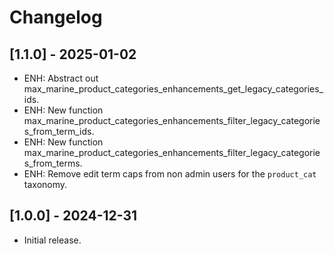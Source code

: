 # Changelog

## [1.1.0] - 2025-01-02
* ENH: Abstract out max_marine_product_categories_enhancements_get_legacy_categories_ids.
* ENH: New function max_marine_product_categories_enhancements_filter_legacy_categories_from_term_ids.
* ENH: New function max_marine_product_categories_enhancements_filter_legacy_categories_from_terms.
* ENH: Remove edit term caps from non admin users for the `product_cat` taxonomy.

## [1.0.0] - 2024-12-31
* Initial release.